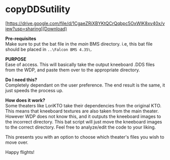 # copyDDSutility

[https://drive.google.com/file/d/1CgaeZRiXBYKtQCrQqbpc5OxWIK8xv40x/view?usp=sharing](Download)

**Pre-requisites**<br>
Make sure to put the bat file in the *main* BMS directory. i.e, this bat file should be placed in `..\Falcon BMS 4.35\`.

**PURPOSE**<br>
Ease of access. This will basically take the output kneeboard .DDS files from the WDP, and paste them over to the appropriate directory.
  
**Do I need this?**<br>
Completely dependant on the user preference. The end result is the same, it just speeds the process up.

**How does it work?**<br>
Some theaters like LoriKTO take their dependencies from the original KTO. This means that kneeboard textures are also taken from the main theater. However WDP does not know this, and it outputs the kneeboard images to the incorrect directory. This bat script will just move the kneeboard images to the correct directory. Feel free to analyze/edit the code to your liking.

This presents you with an option to choose which theater's files you wish to move over. 

Happy flights!
